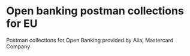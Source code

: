 # Open banking postman collections for EU
Postman collections for Open Banking provided by Aiia, Mastercard Company
